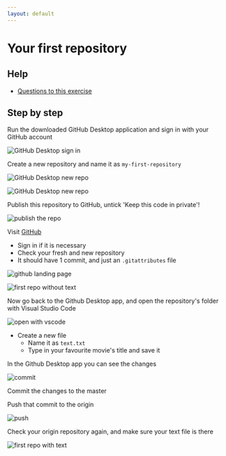 ```yaml
---
layout: default
---
```

# Your first repository

## Help

- [Questions to this exercise](https://stackoverflow.com/c/greenfoxacademy/questions/tagged/first-repository)

## Step by step

Run the downloaded GitHub Desktop application and sign in with your GitHub account

![GitHub Desktop sign in](../assets/my-first-repository/git-desktop-signin.png)

Create a new repository and name it as `my-first-repository`

![GitHub Desktop new repo](../assets/my-first-repository/git-create-repository-1.png)

![GitHub Desktop new repo](../assets/my-first-repository/git-create-repository-2.png)

Publish this repository to GitHub, untick 'Keep this code in private'!

![publish the repo](../assets/my-first-repository/git-desktop-publish.png)

Visit [GitHub](https://github.com/)

- Sign in if it is necessary
- Check your fresh and new repository
- It should have 1 commit, and just an `.gitattributes` file

![github landing page](../assets/my-first-repository/git-github.png)

![first repo without text](../assets/my-first-repository/git-github-repository-1.png)

Now go back to the Github Desktop app, and open the repository's folder with Visual Studio Code

![open with vscode](../assets/my-first-repository/git-desktop-vscode.png)

- Create a new file
  - Name it as `text.txt`
  - Type in your favourite movie's title and save it

In the Github Desktop app you can see the changes

![commit](../assets/my-first-repository/git-desktop-changes.png)

Commit the changes to the master

Push that commit to the origin

![push](../assets/my-first-repository/git-desktop-push.png)

Check your origin repository again, and make sure your text file is there

![first repo with text](../assets/my-first-repository/git-github-repository-2.png)

